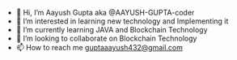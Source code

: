 - 👋 Hi, I’m Aayush Gupta aka @AAYUSH-GUPTA-coder 
- 👀 I’m interested in learning new technology and Implementing it
- 🌱 I’m currently learning JAVA and Blockchain Technology
- 💞️ I’m looking to collaborate on Blockchain Technology
- 📫 How to reach me guptaaayush432@gmail.com

<!---
AAYUSH-GUPTA-coder/AAYUSH-GUPTA-coder is a ✨ special ✨ repository because its `README.md` (this file) appears on your GitHub profile.
You can click the Preview link to take a look at your changes.
--->
